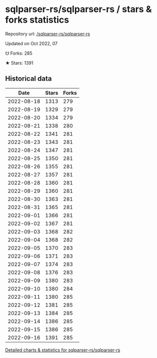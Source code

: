 # sqlparser-rs/sqlparser-rs / stars & forks statistics

Repository url: [/sqlparser-rs/sqlparser-rs](https://github.com/sqlparser-rs/sqlparser-rs)

Updated on Oct 2022, 07

☋ Forks: 285

★ Stars: 1391

## Historical data
| Date | Stars | Forks |
|------|-------|-------|
| 2022-08-18 | 1313 | 279 | 
| 2022-08-19 | 1329 | 279 | 
| 2022-08-20 | 1334 | 279 | 
| 2022-08-21 | 1338 | 280 | 
| 2022-08-22 | 1341 | 281 | 
| 2022-08-23 | 1343 | 281 | 
| 2022-08-24 | 1347 | 281 | 
| 2022-08-25 | 1350 | 281 | 
| 2022-08-26 | 1355 | 281 | 
| 2022-08-27 | 1357 | 281 | 
| 2022-08-28 | 1360 | 281 | 
| 2022-08-29 | 1360 | 281 | 
| 2022-08-30 | 1363 | 281 | 
| 2022-08-31 | 1365 | 281 | 
| 2022-09-01 | 1366 | 281 | 
| 2022-09-02 | 1367 | 281 | 
| 2022-09-03 | 1368 | 282 | 
| 2022-09-04 | 1368 | 282 | 
| 2022-09-05 | 1370 | 283 | 
| 2022-09-06 | 1371 | 283 | 
| 2022-09-07 | 1374 | 283 | 
| 2022-09-08 | 1376 | 283 | 
| 2022-09-09 | 1380 | 283 | 
| 2022-09-10 | 1380 | 284 | 
| 2022-09-11 | 1380 | 285 | 
| 2022-09-12 | 1381 | 285 | 
| 2022-09-13 | 1384 | 285 | 
| 2022-09-14 | 1386 | 285 | 
| 2022-09-15 | 1386 | 285 | 
| 2022-09-16 | 1391 | 285 | 


[Detailed charts & statistics for sqlparser-rs/sqlparser-rs](https://reviewgithub.com/rep/sqlparser-rs/sqlparser-rs)
